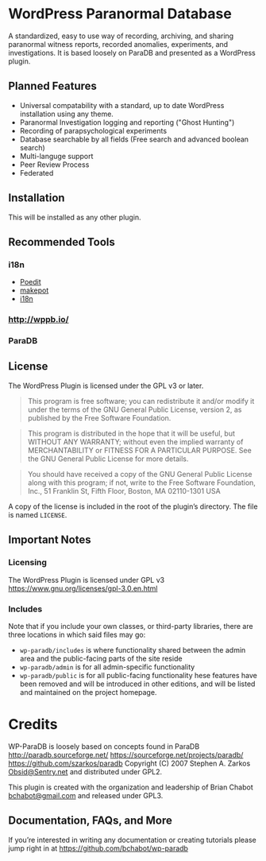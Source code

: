 # WordPress Paranormal Database

A standardized, easy to use way of recording, archiving, and sharing paranormal witness reports, recorded anomalies, experiments, and investigations.  It is based loosely on ParaDB and presented as a WordPress plugin.

## Planned Features

* Universal compatability with a standard, up to date WordPress installation using any theme. 
* Paranormal Investigation logging and reporting ("Ghost Hunting")
* Recording of parapsychological experiments
* Database searchable by all fields (Free search and advanced boolean search) 
* Multi-languge support
* Peer Review Process
* Federated 

## Installation

This will be installed as any other plugin. 

## Recommended Tools

### i18n
* [Poedit](http://www.poedit.net/)
* [makepot](http://i18n.svn.wordpress.org/tools/trunk/)
* [i18n](https://github.com/grappler/i18n)
### http://wppb.io/
### ParaDB

## License

The WordPress Plugin is licensed under the GPL v3 or later.

> This program is free software; you can redistribute it and/or modify it under the terms of the GNU General Public License, version 2, as published by the Free Software Foundation.

> This program is distributed in the hope that it will be useful, but WITHOUT ANY WARRANTY; without even the implied warranty of MERCHANTABILITY or FITNESS FOR A PARTICULAR PURPOSE. See the GNU General Public License for more details.

> You should have received a copy of the GNU General Public License along with this program; if not, write to the Free Software Foundation, Inc., 51 Franklin St, Fifth Floor, Boston, MA 02110-1301 USA

A copy of the license is included in the root of the plugin’s directory. The file is named `LICENSE`.

## Important Notes

### Licensing

The WordPress Plugin is licensed under GPL v3 https://www.gnu.org/licenses/gpl-3.0.en.html

### Includes

Note that if you include your own classes, or third-party libraries, there are three locations in which said files may go:

* `wp-paradb/includes` is where functionality shared between the admin area and the public-facing parts of the site reside
* `wp-paradb/admin` is for all admin-specific functionality
* `wp-paradb/public` is for all public-facing functionality
hese features have been removed and will be introduced in other editions, and will be listed and maintained on the project homepage.

# Credits

WP-ParaDB is loosely based on concepts found in ParaDB http://paradb.sourceforge.net/ https://sourceforge.net/projects/paradb/ https://github.com/szarkos/paradb Copyright (C) 2007 Stephen A. Zarkos <Obsid@Sentry.net> and distributed under GPL2.

This plugin is created with the organization and leadership of Brian Chabot <bchabot@gmail.com> and released under GPL3.

## Documentation, FAQs, and More

If you’re interested in writing any documentation or creating tutorials please jump right in at https://github.com/bchabot/wp-paradb
